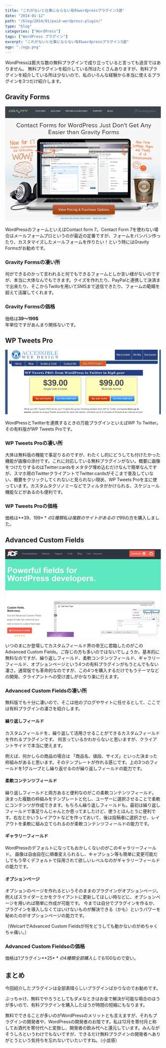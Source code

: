 ```yaml
---
title: "これがないと仕事にならない有料wordpressプラグイン3選"
date: "2014-01-12"
path: "/blog/2014/01/paid-wordpress-plugin/"
type: "blog"
categories: ["WordPress"]
tags: ["WordPress プラグイン"]
excerpt: "これがないと仕事にならない有料wordpressプラグイン3選"
ogp: "./ogp.png"
---
```


WordPressは膨大な数の無料プラグインで成り立っていると言っても過言ではありません。 無料プラグインを紹介している所はたくさんありますが、有料プラグインを紹介している所は少ないので、私のいろんな経験から本当に使えるプラグインを3つだけ紹介します。

## Gravity Forms

[![Gravity Forms](gravity_forms.jpg)](http://www.gravityforms.com/)

WordPressのフォームといえばContact form 7。Contact Form 7を使わない場合はメールフォームプロというのが最近の定番ですが、フォームをバンバン作ったり、カスタマイズしたメールフォームを作りたい！という時にはGravity Formsがお勧めです。

### Gravity Formsの凄い所

何ができるのかって言われると何でもできるフォームとしか言い様がないのですが、本当に大体なんでもできます。クイズを作れたり、PayPalと連携して決済まで出来たり、そこからTwilloを用いてSMSまで送信できたり、フォームの範疇を超えて活躍してくれます。

### Gravity Formsの価格

価格は**39～199$**  
 年単位ですがあんまり関係ないです。

## WP Tweets Pro

[![WP Tweets Pro](wp_to_twitter.jpg)](https://www.joedolson.com/articles/wp-tweets-pro/)

WordPressとTwitterを連携するときの万能プラグインといえばWP To Twitter。その有料版がWP Tweets Proです。

### WP Tweets Proの凄い所

大体は無料版の機能で事足りるのですが、わたくし的にどうしても付けたかった機能が画像の添付です。これに対応している無料プラグインがない。概要に画像をつけたりするのはTwitter:cardsをメタタグ埋め込むだけなんで簡単なんですが、スマホ用のTwitterクライアントでTwitter:cardsがそこまで普及していない、概要をクリックしてくれないと見られない現状、WP Tweets Proを主に使っています。カスタムタクソノミーなどでフィルタがかけられる、スケジュール機能などがあるのも便利です。

### WP Tweets Proの価格

価格は**39、199$**の2種類   
 私は複数のサイトがあるので99$の方を購入しました。

## Advanced Custom Fields

[![Advanced Custom fields](advanced_custom.jpg)](http://www.advancedcustomfields.com/)

いつのまにか登場してカスタムフィールド界の帝王に君臨したのがこのAdvanced Custom Fields。ご存じの方も多いのではないでしょうか。基本的に無料なのですが、繰り返しフィールド、柔軟コンテンツフィールド、ギャラリーフィールド、オプションページという4つの有料プラグインがもうとんでもない凄さ。通常版でも革命的なのですが、この4つを購入するだけでもうテーマなどの開発、クライアントへの受け渡しがかなり楽に行えます。

### Advanced Custom Fieldsの凄い所

無料版でも十分に凄いので、そこは他のブログやサイトに任せるとして、ここでは有料プラグインの凄さを紹介します。

#### 繰り返しフィールド

カスタムフィールドを、繰り返して活用させることができるカスタムフィールドを作れるプラグインです。 何言っているかわからないと思いますが、クライアントサイドで本当に使えます。

例えば、何かしらの商品の場合は 「商品名、値段、サイズ」といった決まった枠組みがあると思います。そのテンプレートが作れる感じです。上の3つのフィールドを1グループとし繰り返せるのが繰り返しフィールドの能力です。

#### 柔軟コンテンツフィールド

繰り返しフィールドと両方あると便利なのがこの柔軟コンテンツフィールド。 決まった複数の枠組みをテンプレートと化し、ユーザーに選択させることで柔軟にコンテンツが作成できます。もちろん繰り返しフィールドも。最初は繰り返しフィールドで事足りんじゃんとか思ってましたけど、使うとほんとうに便利です。右左とかいうレイアウトなどを作っておいて、後は投稿者に選択させ、レイアウトを柔軟に組み立てられるのが柔軟コンテンツフィールドの能力です。

#### ギャラリーフィールド

WordPressのデフォルトになってもおかしくないのがこのギャラリーフィールド。 画像は自由自在に順番変えられるし、キャプション等も簡単に変更可能だしでもう早くデフォルトで採用されて欲しいレベルなのがギャラリーフィールドの能力です。

#### オプションページ

オプションのページを作れるというそのままのプラグインがオプションページ。 例えばスライダーとかをクライアントに更新してほしい時などに、オプションページを用いれば簡単に作成が可能です。 今までは自分でプラグインを作るか、プラグインを導入しなくてはいけないものが解決できる（かも）というパワーを秘めたのがオプションページの能力です。

（WelcartでAdvanced Custom Fieldsが何をどうしても動かないのがめちゃくちゃ痛い。）

### Advanced Custom Fieldsoの価格

価格は1プラグイン**25$**の4種類   
 全部購入しても100$なので安い。

## まとめ

今回紹介したプラグインは全部素晴らしいプラグインばかりなのでお勧めです。

ぶっちゃけ、無料でやろうとしてもダメなときはお金で解決が可能な場合のほうが多いので、有料プラグインを購入したほうが時間の短縮にもなります。

無料でできることが多いのがWordPressのメリットとも言えますが、それもプラグインの開発者や、WordPressの開発者のお陰です。私は12月を寄付月と称してお酒代を寄付代へと変換し、開発者の飲み代へと還元しています。みんながそうしろというわけでもないですが、できるだけ無料プラグインの開発者へありがとうという気持ちを忘れないでいたいですね。（小並感）

